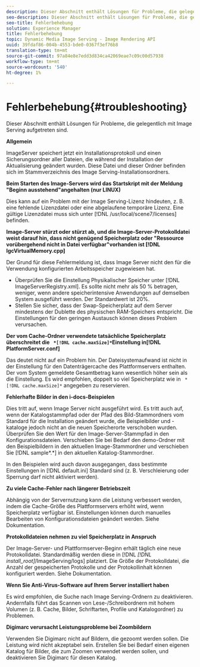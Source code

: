 ```yaml
---
description: Dieser Abschnitt enthält Lösungen für Probleme, die gelegentlich mit Image Serving aufgetreten sind.
seo-description: Dieser Abschnitt enthält Lösungen für Probleme, die gelegentlich mit Image Serving aufgetreten sind.
seo-title: Fehlerbehebung
solution: Experience Manager
title: Fehlerbehebung
topic: Dynamic Media Image Serving - Image Rendering API
uuid: 39fdaf86-004b-4553-bde0-0367f3ef76b8
translation-type: tm+mt
source-git-commit: 97a84e8e7edd3d834ca42069eae7c09c00d57938
workflow-type: tm+mt
source-wordcount: '540'
ht-degree: 1%

---
```



# Fehlerbehebung{#troubleshooting}

Dieser Abschnitt enthält Lösungen für Probleme, die gelegentlich mit Image Serving aufgetreten sind.

**Allgemein**

ImageServer speichert jetzt ein Installationsprotokoll und einen Sicherungsordner aller Dateien, die während der Installation der Aktualisierung geändert wurden. Diese Datei und dieser Ordner befinden sich im Stammverzeichnis des Image Serving-Installationsordners.

**Beim Starten des Image-Servers wird das Startskript mit der Meldung &quot;Beginn ausstehend&quot;angehalten (nur LINUX)**

Dies kann auf ein Problem mit der Image Serving-Lizenz hindeuten, z. B. eine fehlende Lizenzdatei oder eine abgelaufene temporäre Lizenz. Eine gültige Lizenzdatei muss sich unter [!DNL /usr/local/scene7/licenses] befinden.

**Image-Server stürzt oder stürzt ab, und die Image-Server-Protokolldatei weist darauf hin, dass nicht genügend Speicherplatz oder &quot;Ressource vorübergehend nicht in Datei verfügbar&quot;vorhanden ist  [!DNL IgcVirtualMemory.cpp]**

Der Grund für diese Fehlermeldung ist, dass Image Server nicht den für die Verwendung konfigurierten Arbeitsspeicher zugewiesen hat.

* Überprüfen Sie die Einstellung Physikalischer Speicher unter [!DNL ImageServerRegistry.xml]. Es sollte nicht mehr als 50 % betragen, weniger, wenn andere speicherintensive Anwendungen auf demselben System ausgeführt werden. Der Standardwert ist 20%.
* Stellen Sie sicher, dass der Swap-Speicherplatz auf dem Server mindestens der Dublette des physischen RAM-Speichers entspricht. Die Einstellungen für den geringen Austausch können dieses Problem verursachen.

**Der vom Cache-Ordner verwendete tatsächliche Speicherplatz überschreitet die  ` *[!DNL cache.maxSize]*`Einstellung in[!DNL PlatformServer.conf]**

Das deutet nicht auf ein Problem hin. Der Dateisystemaufwand ist nicht in der Einstellung für den Datenträgercache des Plattformservers enthalten. Der vom System gemeldete Gesamtbetrag kann wesentlich höher sein als die Einstellung. Es wird empfohlen, doppelt so viel Speicherplatz wie in ` *[!DNL cache.maxSize]*` angegeben zu reservieren.

**Fehlerhafte Bilder in den i-docs-Beispielen**

Dies tritt auf, wenn Image Server nicht ausgeführt wird. Es tritt auch auf, wenn der Katalogstammpfad oder der Pfad des Bild-Stammordners vom Standard für die Installation geändert wurde, die Beispielbilder und -kataloge jedoch nicht an die neuen Speicherorte verschoben wurden. Überprüfen Sie den Wert für den Image-Server-Stammpfad in den Konfigurationsdateien. Verschieben Sie bei Bedarf den demo-Ordner mit den Beispielbildern in den aktuellen Image-Stammordner und verschieben Sie [!DNL sample*.*] in den aktuellen Katalog-Stammordner.

In den Beispielen wird auch davon ausgegangen, dass bestimmte Einstellungen in [!DNL default.ini] Standard sind (z. B. Verschleierung oder Sperrung darf nicht aktiviert werden).

**Zu viele Cache-Fehler nach längerer Betriebszeit**

Abhängig von der Servernutzung kann die Leistung verbessert werden, indem die Cache-Größe des Plattformservers erhöht wird, wenn Speicherplatz verfügbar ist. Einstellungen können durch manuelles Bearbeiten von Konfigurationsdateien geändert werden. Siehe Dokumentation.

**Protokolldateien nehmen zu viel Speicherplatz in Anspruch**

Der Image-Server- und Plattformserver-Beginn erhält täglich eine neue Protokolldatei. Standardmäßig werden diese in [!DNL *[!DNL install_root]*/ImageServing/logs] platziert. Die Größe der Protokolldatei, die Anzahl der gespeicherten Protokolle und der Protokollinhalt können konfiguriert werden. Siehe Dokumentation.

**Wenn Sie Anti-Virus-Software auf Ihrem Server installiert haben**

Es wird empfohlen, die Suche nach Image Serving-Ordnern zu deaktivieren. Andernfalls führt das Scannen von Lese-/Schreibordnern mit hohem Volumen (z. B. Cache, Bilder, Schriftarten, Profile und Katalogordner) zu Problemen.

**Digimarc verursacht Leistungsprobleme bei Zoombildern**

Verwenden Sie Digimarc nicht auf Bildern, die gezoomt werden sollen. Die Leistung wird nicht akzeptabel sein. Erstellen Sie bei Bedarf einen eigenen Katalog für Bilder, die zum Zoomen verwendet werden sollen, und deaktivieren Sie Digimarc für diesen Katalog.
